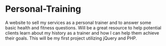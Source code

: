 # Personal-Training
A website to sell my services as a personal trainer and to answer some basic health and fitness questions. Will be a great resource to help potential clients learn about my history as a trainer and how I can help them achieve their goals.
This will be my first project utilizing jQuery and PHP. 
